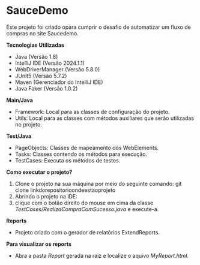 # SauceDemo

Este projeto foi criado opara cumprir o desafio de automatizar um fluxo de compras no site Saucedemo.

**Tecnologias Utilizadas**
* Java (Versão 1.8)
* IntelliJ IDE (Versão 2024.1.1)
* WebDriverManager (Versão 5.8.0)
* JUnit5 (Versão 5.7.2)
* Maven (Gerenciador do IntelliJ IDE)
* Java Faker (Versão 1.0.2)


**Main/Java**
* Framework: Local para as classes de configuração do projeto.
* Utils: Local para as classes com métodos auxiliares que serão utilizadas no
projeto.


**Test/Java**
* PageObjects: Classes de mapeamento dos WebElements.
* Tasks: Classes contendo os métodos para execução.
* TestCases: Executa os métodos de testes.


**Como executar o projeto?** 
1. Clone o projeto na sua máquina por meio do seguinte comando:
git clone linkdorepositorioondeestaoprojeto
2. Abrindo o projeto na IDE:
3. clique com o botão direito do mouse em cima da classe
*TestCases/RealizaCompraComSucesso.java* e execute-a. 


**Reports**
* Projeto criado com o gerador de relatórios ExtendReports.


**Para visualizar os reports**
* Abra a pasta *Report* gerada na raiz e localize o aquivo *MyReport.html.*


